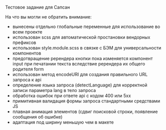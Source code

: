 Тестовое задание для Сапсан

На что вы могли не обратить внимание:
- вынесены отдельно глобальные переменные для использование во всем проекте
- использован scss для автоматической простановки вендорных префиксов
- использован style.module.scss в связке с БЭМ для универсальности компонентов
- предотвращение ререндера кнопки пока изменяется компонент input при печатании текста вследствие ререндера их общего родителя form
- использован метод encodeURI для создания правильного URL запроса к api 
- определение языка запроса (detectLanguage) для корректной записи параметра lang в тело запроса
- обработка ошибок при ответе api с кодом 400 или 5хх
- примитивная валидация формы запроса стандартными средствами JS
- плавная анимация элементов (сдвиг поисковой строки, появление сообщения об ошибке)
- адаптация под ширину меньшую чем в макете